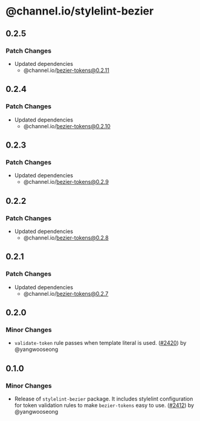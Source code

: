 # @channel.io/stylelint-bezier

## 0.2.5

### Patch Changes

- Updated dependencies
  - @channel.io/bezier-tokens@0.2.11

## 0.2.4

### Patch Changes

- Updated dependencies
  - @channel.io/bezier-tokens@0.2.10

## 0.2.3

### Patch Changes

- Updated dependencies
  - @channel.io/bezier-tokens@0.2.9

## 0.2.2

### Patch Changes

- Updated dependencies
  - @channel.io/bezier-tokens@0.2.8

## 0.2.1

### Patch Changes

- Updated dependencies
  - @channel.io/bezier-tokens@0.2.7

## 0.2.0

### Minor Changes

- `validate-token` rule passes when template literal is used. ([#2420](https://github.com/channel-io/bezier-react/pull/2420)) by @yangwooseong

## 0.1.0

### Minor Changes

- Release of `stylelint-bezier` package. It includes stylelint configuration for token validation rules to make `bezier-tokens` easy to use. ([#2412](https://github.com/channel-io/bezier-react/pull/2412)) by @yangwooseong
